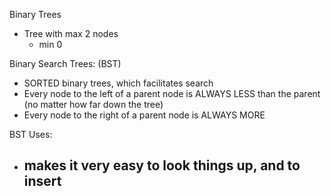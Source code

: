 Binary Trees

- Tree with max 2 nodes
  - min 0

Binary Search Trees: (BST)

- SORTED binary trees, which facilitates search
- Every node to the left of a parent node is ALWAYS LESS than the parent (no matter how far down the tree)
- Every node to the right of a parent node is ALWAYS MORE

BST Uses:

- makes it very easy to look things up, and to insert
  -
